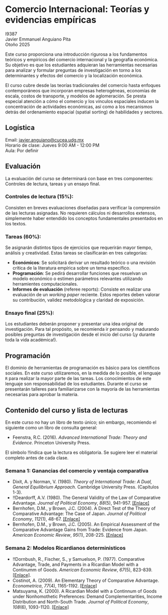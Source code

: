 # Comercio Internacional: Teorías y evidencias empíricas <br>
I9387<br>
Javier Emmanuel Anguiano Pita <br>
Otoño 2025 <br>

Este curso proporciona una introducción rigurosa a los fundamentos teóricos y empíricos del comercio internacional y la geografía económica. Su objetivo es que los estudiantes adquieran las herramientas necesarias para analizar y formular preguntas de investigación en torno a los determinantes y efectos del comercio y la localización económica.

El curso cubre desde las teorías tradicionales del comercio hasta enfoques contemporáneos que incorporan empresas heterogéneas, economías de escala, costos de transporte, y modelos de aglomeración. Se presta especial atención a cómo el comercio y los vínculos espaciales inducen la concentración de actividades económicas, así como a los mecanismos detrás del ordenamiento espacial (spatial sorting) de habilidades y sectores.

## Logística <br>
Email: javier.anguiano@cucea.udg.mx <br>
Horario de clase: Jueves 9:00 AM - 12:00 PM <br>
Aula: Por definir

## Evaluación 
La evaluación del curso se determinará con base en tres componentes: Controles de lectura, tareas y un ensayo final.
  ### Controles de lectura (15%):
  Consisten en breves evaluaciones diseñadas para verificar la comprensión de las lecturas asignadas. No requieren cálculos ni desarrollos extensos, simplemente haber entendido los conceptos fundamentales presentados en los textos. 

 ### Tareas (60%):
  Se asignarán distintos tipos de ejercicios que requerirán mayor tiempo, análisis y creatividad. Estas tareas se clasificarán en tres categorías: <br>
* __Económicos__: Se solicitará derivar un resultado teórico o una revisión crítica de la literatura empírica sobre un tema específico. 
* __Programación__: Se pedirá desarrollar funciones que resuelvan un modelo económico o estimen parámetros relevantes utilizando herramientes computacionales. 
* __Informes de evaluación__ (referee reports): Consiste en realizar una evaluación de un _working paper_ reciente. Estos reportes deben valorar su contribución, validez metodológica y claridad de exposición.

 ### Ensayo final (25%):
  Los estudiantes deberán proponer y presentar una idea original de investigación. Para tal propósito, se recomienda ir pensando y madurando posibles preguntas de investigación desde el inicio del curso (¡y durante toda la vida académica!). 

## Programación
El dominio de herramientas de programación es básico para los científicos sociales. En este curso utilizaremos, en la medida de lo posible, el lenguaje `R` para realizar la mayor parte de las tareas. Los conocimientos de este lenguaje son responsabilidad de los estudiantes. Durante el curso se presentarán talleres para familiarizarse con la mayoría de las herramientas necesarias para aprobar la materia. 


## Contenido del curso y lista de lecturas
En este curso no hay un libro de texto único; sin embargo, recomiendo el siguiente como un libro de consulta general: 
  * Feenstra, R.C. (2016). _Advanced International Trade: Theory and Evidence_. Princeton University Press. 

El símbolo ‼️indica que la lectura es obligatoria. Se sugiere leer el material completo antes de cada clase. 
  ### Semana 1: Ganancias del comercio y ventaja comparativa
  * Dixit, A. y Norman, V. (1980). _Theory of International Trade: A Dual, General Equilibrium Approach_. Cambridge University Press. (Capítulos 1-3).
  * ‼️Deardorff, A.V. (1980). The General Validity of the Law of Comparative Advantage. _Journal of Political Economy_, _88_(5), 941-957. [[Enlace]](https://doi.org/10.1086/260915)
  * Bernhofen, D.M., y Brown, J.C. (2004). A Direct Test of the Theory of Comparative Advantage: The Case of Japan. _Journal of Political Economy_, _112_(1), 48-67. [[Enlace]](https://doi.org/10.1086/379944)
  * Bernhofen, D.M., y Brown, J.C. (2005). An Empirical Assessment of the Comparative Advantage Gains from Trade: Evidence from Japan. _American Economic Review_, _95_(1), 208-225. [[Enlace]](https://doi.org/10.1257/0002828053828491)

  ### Semana 2: Modelos Ricardianos deterministicos 
  * ‼️Dornbush, R., Fischer, S., y Samuelson, P. (1977). Comparative Advantage, Trade, and Payments in a Ricardian Model with a Continumm of Goods. _American Economic Review_, _67_(5), 823-839. [[Enlace]](https://www.jstor.org/stable/1828066).
  * Costinot, A. (2009). An Elementary Theory of Comparative Advantage. _Econometrica_, _77_(4), 1165-1192. [[Enlace]](https://doi.org/10.3982/ECTA7636)
  * Matsuyama, K. (2000). A Ricardian Model with a Continnum of Goods under Nonhomothetic Preferences: Demand Complementarities, Income Distribution and North-South Trade. _Journal of Political Economy_, _108_(6), 1093-1120. [[Enlace]](https://doi.org/10.1086/317684)
